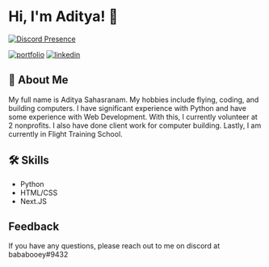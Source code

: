 # Hi, I'm Aditya! 👋


[![Discord Presence](https://lanyard.cnrad.dev/api/834447482473283635)](https://discord.com/users/834447482473283635)

[![portfolio](https://img.shields.io/badge/my_portfolio-000?style=for-the-badge&logo=ko-fi&logoColor=white)](https://adityasahas.tech/)
[![linkedin](https://img.shields.io/badge/linkedin-0A66C2?style=for-the-badge&logo=linkedin&logoColor=white)](https://www.linkedin.com/in/aditya-sahasranam-1a6499250/)



## 🚀 About Me
My full name is Aditya Sahasranam. My hobbies include flying, coding, and building computers. I have significant experience with Python and have some experience with Web Development. With this, I currently volunteer at 2 nonprofits. I also have done client work for computer building. Lastly, I am currently in Flight Training School.


## 🛠 Skills
- Python
- HTML/CSS
- Next.JS

## Feedback

If you have any questions, please reach out to me on discord at bababooey#9432


